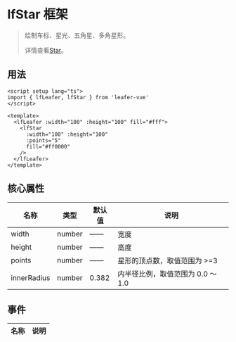 # lfStar 框架
>
> 绘制车标、星光、五角星、多角星形。
>
> 详情查看[Star](https://www.leaferjs.com/ui/guide/display/Star.html)。

## 用法

```vue
<script setup lang="ts">
import { lfLeafer, lfStar } from 'leafer-vue'
</script>

<template>
  <lfLeafer :width="100" :height="100" fill="#fff">
    <lfStar
      :width="100" :height="100"
      :points="5"
      fill="#ff0000"
    />
  </lfLeafer>
</template>
```

## 核心属性

| 名称 | 类型 | 默认值 | 说明 |
| --- | --- | --- | --- |
| width | number | —— | 宽度 |
| height | number | —— | 高度 |
| points | number | —— | 星形的顶点数，取值范围为 >=3 |
| innerRadius | number | 0.382 | 内半径比例，取值范围为 0.0 ～ 1.0 |

## 事件

| 名称 | 说明 |
| --- | --- |
